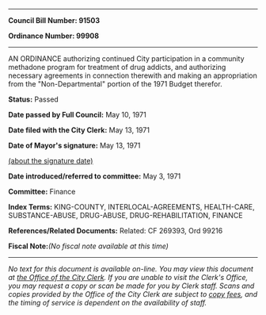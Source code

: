 

********

**Council Bill Number: 91503**
   
**Ordinance Number: 99908**
********

 AN ORDINANCE authorizing continued City participation in a community methadone program for treatment of drug addicts, and authorizing necessary agreements in connection therewith and making an appropriation from the "Non-Departmental" portion of the 1971 Budget therefor.

**Status:** Passed
   
**Date passed by Full Council:** May 10, 1971
   
**Date filed with the City Clerk:** May 13, 1971
   
**Date of Mayor's signature:** May 13, 1971
   
[(about the signature date)](/~public/approvaldate.htm)
   
   
   
**Date introduced/referred to committee:** May 3, 1971
   
**Committee:** Finance
   
   
**Index Terms:** KING-COUNTY, INTERLOCAL-AGREEMENTS, HEALTH-CARE, SUBSTANCE-ABUSE, DRUG-ABUSE, DRUG-REHABILITATION, FINANCE

**References/Related Documents:** Related: CF 269393, Ord 99216

**Fiscal Note:**_(No fiscal note available at this time)_
********

_No text for this document is available on-line. You may view this document at [the Office of the City Clerk](http://www.seattle.gov/leg/clerk/contactUs.htm). If you are unable to visit the Clerk's Office, you may request a copy or scan be made for you by Clerk staff. Scans and copies provided by the Office of the City Clerk are subject to [copy fees](http://clerk.seattle.gov/~public/clerkfees.htm), and the timing of service is dependent on the availability of staff._

